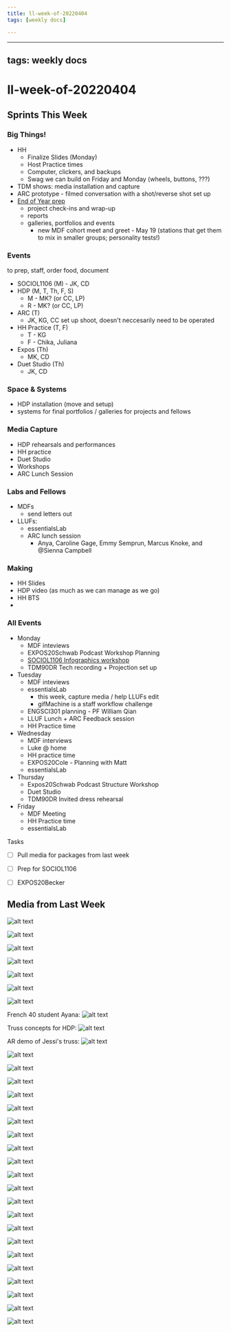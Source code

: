 ```yaml
---
title: ll-week-of-20220404
tags: [weekly docs]

---
```


---
tags: weekly docs
---

# ll-week-of-20220404

## Sprints This Week

### Big Things!

* HH 
    * Finalize Slides (Monday)
    * Host Practice times
    * Computer, clickers, and backups
    * Swag we can build on Friday and Monday (wheels, buttons, ???)
* TDM shows: media installation and capture
* ARC prototype - filmed conversation with a shot/reverse shot set up
* [End of Year prep](https://hackmd.io/d4J6SnZZR1u7R4teLtLbxA)
    * project check-ins and wrap-up
    * reports
    * galleries, portfolios and events
        * new MDF cohort meet and greet - May 19 (stations that get them to mix in smaller groups; personality tests!)


### Events
to prep, staff, order food, document
* SOCIOL1106 (M) - JK, CD
* HDP (M, T, Th, F, S)
    * M - MK? (or CC, LP)
    * R - MK? (or CC, LP)
* ARC (T)
    * JK, KG, CC set up shoot, doesn't neccesarily need to be operated
* HH Practice (T, F)
    * T - KG
    * F - Chika, Juliana
* Expos (Th)
    * MK, CD
* Duet Studio (Th)
    * JK, CD



### Space & Systems
* HDP installation (move and setup)
* systems for final portfolios / galleries for projects and fellows

### Media Capture
* HDP rehearsals and performances
* HH practice
* Duet Studio
* Workshops
* ARC Lunch Session


### Labs and Fellows
* MDFs
    * send letters out
* LLUFs:
    * essentialsLab
    * ARC lunch session
        * Anya, Caroline Gage, Emmy Semprun, Marcus Knoke, and @Sienna Campbell

### Making
* HH Slides
* HDP video (as much as we can manage as we go)
* HH BTS
* 

### All Events

* Monday
    * MDF inteviews
    * EXPOS20Schwab Podcast Workshop Planning
    * [SOCIOL1106 Infographics workshop](https://hackmd.io/o0oUTOTYQSaK3DldU0_Sww?view)
    * TDM90DR Tech recording + Projection set up
* Tuesday
    * MDF inteviews
    * essentialsLab
        * this week, capture media / help LLUFs edit
        * gifMachine is a staff workflow challenge
    * ENGSCI301 planning - PF William Qian
    * LLUF Lunch + ARC Feedback session
    * HH Practice time
* Wednesday
    * MDF interviews
    * Luke @ home
    * HH practice time
    * EXPOS20Cole - Planning with Matt
    * essentialsLab
* Thursday
    * Expos20Schwab Podcast Structure Workshop
    * Duet Studio
    * TDM90DR Invited dress rehearsal
* Friday
    * MDF Meeting
    * HH Practice time
    * essentialsLab


Tasks
- [ ] Pull media for packages from last week
- [ ] Prep for SOCIOL1106
- [ ] EXPOS20Becker


## Media from Last Week

![alt text](https://files.slack.com/files-pri/T0HTW3H0V-F038EAWHJ07/final-compressed_200.gif?pub_secret=6f763b1f3c)

![alt text](https://files.slack.com/files-pri/T0HTW3H0V-F038S2K4CAH/cycles-floorplans.jpg?pub_secret=f171a22d73)

![alt text](https://files.slack.com/files-pri/T0HTW3H0V-F038EAX4QJ3/0001-0060_200.gif?pub_secret=326509e8e5)


![alt text](https://files.slack.com/files-pri/T0HTW3H0V-F039BKW0KU1/charlie_s_blender_project.png?pub_secret=f11919c0b8)

![alt text](https://files.slack.com/files-pri/T0HTW3H0V-F038XKRNBEZ/portrait_lighting-xiaoyi.png?pub_secret=f439b492c4)

![alt text](https://files.slack.com/files-pri/T0HTW3H0V-F03923ATJBF/screen_shot_2022-03-29_at_10.18.44_am.png?pub_secret=37610b5476)

![alt text](https://files.slack.com/files-pri/T0HTW3H0V-F0395NNMVGB/image_from_ios.jpg?pub_secret=9ad93196b4)

French 40 student Ayana: 
![alt text](https://files.slack.com/files-pri/T0HTW3H0V-F039XHQG81W/ayana.jpg?pub_secret=c808043196)

Truss concepts for HDP:
![alt text](https://files.slack.com/files-pri/T0HTW3H0V-F039EE05YUR/0001-0080_200.gif?pub_secret=8b8488ea35)

AR demo of Jessi's truss:
![alt text](https://files.slack.com/files-pri/T0HTW3H0V-F03949ECGQ6/reality-composer-concept_200.gif?pub_secret=c7c73ff6c0)

![alt text](https://files.slack.com/files-pri/T0HTW3H0V-F0399520M1S/screen_shot_2022-03-29_at_2.54.17_pm.png?pub_secret=523c277369)

![alt text](https://files.slack.com/files-pri/T0HTW3H0V-F0390JGME9L/rippedpaper_writing.png?pub_secret=07c1215265)

![alt text](https://files.slack.com/files-pri/T0HTW3H0V-F0397RA2PKL/whiteboard-demo.jpg?pub_secret=cdbdb4796d)

![alt text](https://files.slack.com/files-pri/T0HTW3H0V-F03949ECGQ6/reality-composer-concept_200.gif?pub_secret=c7c73ff6c0)

![alt text](https://files.slack.com/files-pri/T0HTW3H0V-F03A27QQE9E/screen_shot_2022-03-30_at_12.24.44_pm.png?pub_secret=1bf8bd27f0)

![alt text](https://files.slack.com/files-pri/T0HTW3H0V-F039D76B2SF/ezgif.com-gif-maker__1__2.gif?pub_secret=b088b72a03)

![alt text](https://files.slack.com/files-pri/T0HTW3H0V-F039SDQ5C1F/image_from_ios.jpg?pub_secret=8041819f31)

![alt text](https://files.slack.com/files-pri/T0HTW3H0V-F03A44HEMPA/orbiting-truss-with-statue_540.gif?pub_secret=f85b7ded21)

![alt text](https://files.slack.com/files-pri/T0HTW3H0V-F039HEFDT3N/image.png?pub_secret=b2bdd2f5f7)

![alt text](https://files.slack.com/files-pri/T0HTW3H0V-F039J8ACMNE/screen_shot_2022-03-31_at_10.31.04_am.png?pub_secret=0ff1d513de)

![alt text](https://files.slack.com/files-pri/T0HTW3H0V-F039C3FLH7G/screen_shot_2022-03-31_at_11.36.12_am.png?pub_secret=24dd9ac848)

![alt text](https://files.slack.com/files-pri/T0HTW3H0V-F039CTR7AT0/image_from_ios.jpg?pub_secret=78fb2166c7)

![alt text](https://files.slack.com/files-pri/T0HTW3H0V-F039L2Q49AN/ezgif.com-gif-maker__37_.gif?pub_secret=ce7b54235a)

![alt text](https://files.slack.com/files-pri/T0HTW3H0V-F039ETPCL6S/mk-ll-photos-20220331-001-2.jpg?pub_secret=5a9a7825b4)

![alt text](https://files.slack.com/files-pri/T0HTW3H0V-F0396VBD3DM/mk-ll-photos-20220331-002-2.jpg?pub_secret=4155a345fc)

![alt text](https://files.slack.com/files-pri/T0HTW3H0V-F03ADTURRJL/victoria-1.jpg?pub_secret=b11e4f74b1)

![alt text](https://files.slack.com/files-pri/T0HTW3H0V-F03A2PUCY01/victoria-4.jpg?pub_secret=6b86b40f58)

![alt text](https://files.slack.com/files-pri/T0HTW3H0V-F039SN800KU/screen_shot_2022-04-01_at_4.21.51_pm.png?pub_secret=2bf2cf3978)

![alt text](https://files.slack.com/files-pri/T0HTW3H0V-F039WL44Q8L/image_from_ios.jpg?pub_secret=4e80bbd5a2)

![alt text](https://files.slack.com/files-pri/T0HTW3H0V-F03AJ3YQ6PJ/image_from_ios.jpg?pub_secret=ae85865a18)

![alt text](https://files.slack.com/files-pri/T0HTW3H0V-F039NUTJY94/image_from_ios.jpg?pub_secret=6cb4bd27ce)


